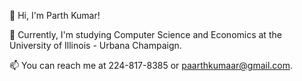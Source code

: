 👋 Hi, I'm Parth Kumar!

🌱 Currently, I'm studying Computer Science and Economics at the University of Illinois - Urbana Champaign.

📫 You can reach me at 224-817-8385 or paarthkumaar@gmail.com.


<!---
pk620/pk620 is a ✨ special ✨ repository because its `README.md` (this file) appears on your GitHub profile.
You can click the Preview link to take a look at your changes.
--->
